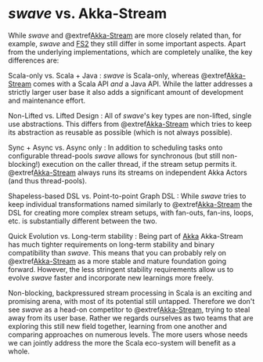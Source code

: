 *swave* vs. Akka-Stream
=======================

While *swave* and @extref[Akka-Stream] are more closely related than, for example, *swave* and [FS2] they still differ
in some important aspects.
Apart from the underlying implementations, which are completely unalike, the key differences are:

Scala-only vs. Scala + Java
: *swave* is Scala-only, whereas @extref[Akka-Stream] comes with a Scala API *and* a Java API. While the latter
  addresses a strictly larger user base it also adds a significant amount of development and maintenance effort.

Non-Lifted vs. Lifted Design
: All of *swave*'s key types are non-lifted, single use abstractions. This differs from @extref[Akka-Stream] which tries
  to keep its abstraction as reusable as possible (which is not always possible).
  
Sync + Async vs. Async only
: In addition to scheduling tasks onto configurable thread-pools *swave* allows for synchronous
  (but still non-blocking!) execution on the caller thread, if the stream setup permits it.
  @extref[Akka-Stream] always runs its streams on independent Akka Actors (and thus thread-pools).
  
Shapeless-based DSL vs. Point-to-point Graph DSL
: While *swave* tries to keep individual transformations named similarly to @extref[Akka-Stream] the DSL for creating
  more complex stream setups, with fan-outs, fan-ins, loops, etc. is substantially different between the two.
  
Quick Evolution vs. Long-term stability
: Being part of [Akka] Akka-Stream has much tighter requirements on long-term stability and binary compatibility than
  *swave*. This means that you can probably rely on @extref[Akka-Stream] as a more stable and mature foundation going
  forward. However, the less stringent stability requirements allow us to evolve *swave* faster and incorporate new
  learnings more freely.

Non-blocking, backpressured stream processing in Scala is an exciting and promising arena, with most of its potential
still untapped. Therefore we don't see *swave* as a head-on competitor to @extref[Akka-Stream], trying to steal away
from its user base. Rather we regards ourselves as two teams that are exploring this still new field together, learning
from one another and comparing approaches on numerous levels.
The more users whose needs we can jointly address the more the Scala eco-system will benefit as a whole.


  [Akka-Stream]: akka:stream/index
  [FS2]: https://github.com/functional-streams-for-scala/fs2
  [Akka]: http://akka.io/
 